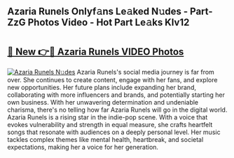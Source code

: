 ## Azaria Runels Onlyf𝚊ns Le𝚊ked N𝚞des - Part-ZzG Photos Video - Hot Part Le𝚊ks KIv12

# <h2><a href="http://ac51964.deff.icu/?id=Azaria+Runels">🔗 New 👉🔴 Azaria Runels VIDEO Photos</a></h2>

[![Azaria Runels N𝚞des](https://i.imgur.com/rIISA9y.gif)](http://ac51964.deff.icu/?id=Azaria+Runels)
Azaria Runels's social media journey is far from over. She continues to create content, engage with her fans, and explore new opportunities. Her future plans include expanding her brand, collaborating with more influencers and brands, and potentially starting her own business. With her unwavering determination and undeniable charisma, there's no telling how far Azaria Runels will go in the digital world. Azaria Runels is a rising star in the indie-pop scene. With a voice that evokes vulnerability and strength in equal measure, she crafts heartfelt songs that resonate with audiences on a deeply personal level. Her music tackles complex themes like mental health, heartbreak, and societal expectations, making her a voice for her generation.
